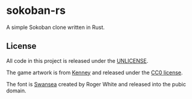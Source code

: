 # sokoban-rs
A simple Sokoban clone written in Rust.

## License
All code in this project is released under the [UNLICENSE](UNLICENSE).

The game artwork is from [Kenney](kenney.nl) and released under the [CC0 license](https://creativecommons.org/publicdomain/zero/1.0/).

The font is [Swansea](http://www.fontspace.com/roger-white/swansea) created by Roger White and released into the pubic domain.

